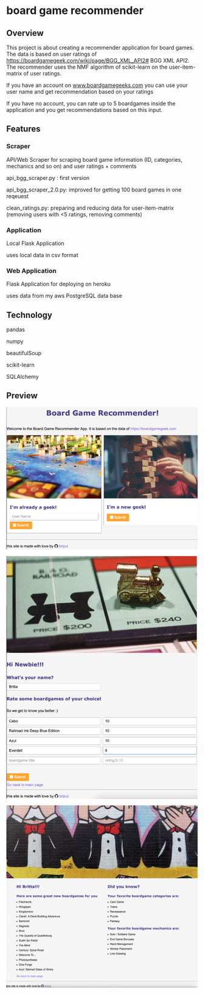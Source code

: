 # board game recommender
## Overview

This project is about creating a recommender application for board games. The data is based on user ratings of https://boardgamegeek.com/wiki/page/BGG_XML_API2# BGG XML API2. The recommender uses the NMF algorithm of scikit-learn on the user-item-matrix of user ratings.

If you have an account on www.boardgamegeeks.com you can use your user name and get recommendation based on your ratings

If you have no account, you can rate up to 5 boardgames inside the application and you get recommendations based on this input.

## Features

### Scraper

API/Web Scraper for scraping board game information (ID, categories, mechanics and so on) and user ratings + comments

api_bgg_scraper.py : first version

api_bgg_scraper_2.0.py: improved for getting 100 board games in one reqeuest

clean_ratings.py: preparing and reducing data for user-item-matrix (removing users with <5 ratings, removing comments)

### Application

Local Flask Application

uses local data in csv format

### Web Application

Flask Application for deploying on heroku

uses data from my aws PostgreSQL data base

## Technology

pandas 

numpy

beautifulSoup

scikit-learn

SQLAlchemy

## Preview

![boardgamerecommender_main](./boardgamerecommender_main.png)

![boardgamerecommender_newgeek](./boardgamerecommender_newgeek.png)

![boardgamerecommender_result](./boardgamerecommender_result.png)